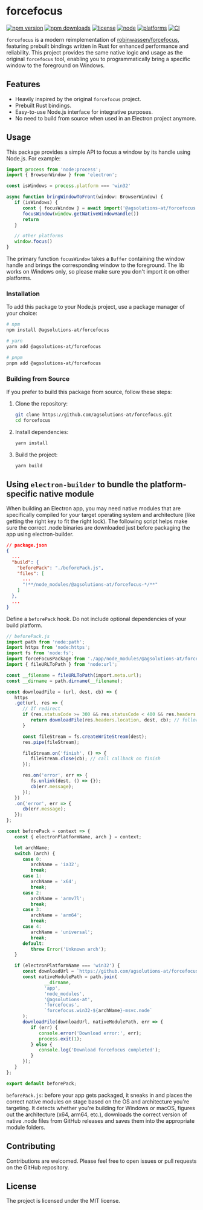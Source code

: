 # forcefocus

[![npm version](https://img.shields.io/npm/v/@agsolutions-at/forcefocus.svg)](https://www.npmjs.com/package/@agsolutions-at/forcefocus)
[![npm downloads](https://img.shields.io/npm/dm/@agsolutions-at/forcefocus.svg)](https://www.npmjs.com/package/@agsolutions-at/forcefocus)
[![license](https://img.shields.io/npm/l/@agsolutions-at/forcefocus.svg)](./LICENSE)
[![node](https://img.shields.io/node/v/@agsolutions-at/forcefocus)](https://nodejs.org)
[![platforms](https://img.shields.io/badge/platforms-Windows-blue)](#)
[![CI](https://github.com/agsolutions-at/forcefocus/actions/workflows/CI.yml/badge.svg)](https://github.com/agsolutions-at/forcefocus/actions/workflows/CI.yml)

`forcefocus` is a modern reimplementation of [robinwassen/forcefocus](https://github.com/robinwassen/forcefocus), featuring prebuilt bindings written
in Rust for enhanced performance and reliability. This project provides the same native logic and usage as the original `forcefocus` tool, enabling
you to programmatically bring a specific window to the foreground on Windows.

## Features

- Heavily inspired by the original `forcefocus` project.
- Prebuilt Rust bindings.
- Easy-to-use Node.js interface for integrative purposes.
- No need to build from source when used in an Electron project anymore.

## Usage

This package provides a simple API to focus a window by its handle using Node.js. For example:

```typescript
import process from 'node:process';
import { BrowserWindow } from 'electron';

const isWindows = process.platform === 'win32'

async function bringWindowToFront(window: BrowserWindow) {
   if (isWindows) {
      const { focusWindow } = await import('@agsolutions-at/forcefocus')
      focusWindow(window.getNativeWindowHandle())
      return
   }

   // other platforms
   window.focus()
}
```

The primary function `focusWindow` takes a `Buffer` containing the window handle and brings the corresponding window to the foreground.
The lib works on Windows only, so please make sure you don't import it on other platforms.

### Installation

To add this package to your Node.js project, use a package manager of your choice:

```bash
# npm
npm install @agsolutions-at/forcefocus

# yarn
yarn add @agsolutions-at/forcefocus

# pnpm
pnpm add @agsolutions-at/forcefocus
```

### Building from Source

If you prefer to build this package from source, follow these steps:

1. Clone the repository:
   ```bash
   git clone https://github.com/agsolutions-at/forcefocus.git
   cd forcefocus
   ```
2. Install dependencies:
   ```bash
   yarn install
   ```
3. Build the project:
   ```bash
   yarn build
   ```

## Using `electron-builder` to bundle the platform-specific native module

When building an Electron app, you may need native modules that are specifically compiled for your target operating system and architecture (like
getting the right key to fit the right lock). The following script helps make sure the correct .node binaries are downloaded just before packaging the
app using electron-builder.

```json
// package.json
{
  ...
  "build": {
    "beforePack": "./beforePack.js",
    "files": [
      ...
      "!**/node_modules/@agsolutions-at/forcefocus-*/**"
    ]
  },
  ...
}
```

Define a `beforePack` hook. Do not include optional dependencies of your build platform.

```typescript
// beforePack.js
import path from 'node:path';
import https from 'node:https';
import fs from 'node:fs';
import forceFocusPackage from './app/node_modules/@agsolutions-at/forcefocus/package.json' with { type: 'json' };
import { fileURLToPath } from 'node:url';

const __filename = fileURLToPath(import.meta.url);
const __dirname = path.dirname(__filename);

const downloadFile = (url, dest, cb) => {
   https
   .get(url, res => {
      // If redirect
      if (res.statusCode >= 300 && res.statusCode < 400 && res.headers.location) {
         return downloadFile(res.headers.location, dest, cb); // follow redirect
      }

      const fileStream = fs.createWriteStream(dest);
      res.pipe(fileStream);

      fileStream.on('finish', () => {
         fileStream.close(cb); // call callback on finish
      });

      res.on('error', err => {
         fs.unlink(dest, () => {});
         cb(err.message);
      });
   })
   .on('error', err => {
      cb(err.message);
   });
};

const beforePack = context => {
   const { electronPlatformName, arch } = context;

   let archName;
   switch (arch) {
      case 0:
         archName = 'ia32';
         break;
      case 1:
         archName = 'x64';
         break;
      case 2:
         archName = 'armv7l';
         break;
      case 3:
         archName = 'arm64';
         break;
      case 4:
         archName = 'universal';
         break;
      default:
         throw Error('Unknown arch');
   }

   if (electronPlatformName === 'win32') {
      const downloadUrl = `https://github.com/agsolutions-at/forcefocus/releases/download/v${forceFocusPackage.version}/forcefocus.win32-${archName}-msvc.node`;
      const nativeModulePath = path.join(
              __dirname,
              'app',
              'node_modules',
              '@agsolutions-at',
              'forcefocus',
              `forcefocus.win32-${archName}-msvc.node`
      );
      downloadFile(downloadUrl, nativeModulePath, err => {
         if (err) {
            console.error('Download error:', err);
            process.exit(1);
         } else {
            console.log('Download forcefocus completed');
         }
      });
   }
};

export default beforePack;
```

`beforePack.js`: before your app gets packaged, it sneaks in and places the correct native modules on stage based on the OS and architecture you're
targeting. It detects whether you're building for Windows or macOS, figures out the architecture (x64, arm64, etc.), downloads the correct version
of native .node files from GitHub releases and saves them into the appropriate module folders.

## Contributing

Contributions are welcomed.
Please feel free to open issues or pull requests on the GitHub repository.

## License

The project is licensed under the MIT license.
